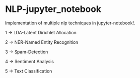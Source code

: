 # NLP-jupyter_notebook
Implementation of multiple nlp techniques in jupyter-notebook!.

1 -> LDA-Latent Dirichlet Allocation 

2 -> NER-Named Entity Recognition

3 -> Spam-Detection

4 -> Sentiment Analysis

5 -> Text Classification
